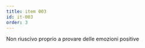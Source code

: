 ```yaml
---
title: item 003
id: it-003
order: 3
---
```

Non riuscivo proprio a provare delle emozioni positive  